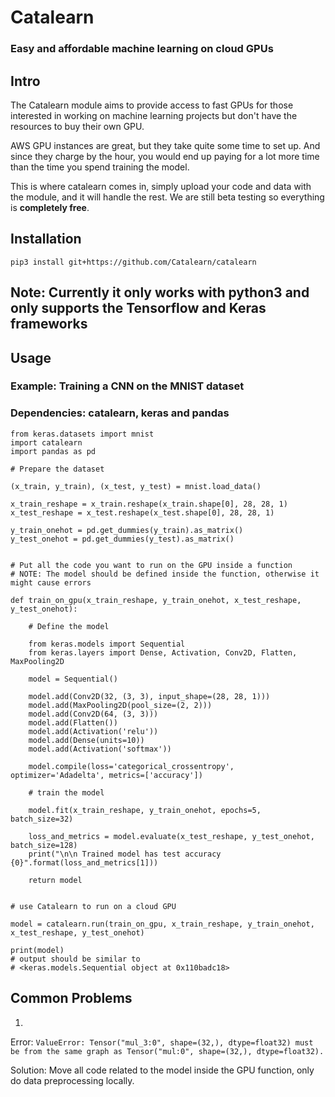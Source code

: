 # Catalearn

### Easy and affordable machine learning on cloud GPUs

## Intro

The Catalearn module aims to provide access to fast GPUs for those interested in working on machine learning projects but don't have the resources to buy their own GPU. 

AWS GPU instances are great, but they take quite some time to set up. And since they charge by the hour, you would end up paying for a lot more time than the time you spend training the model.

This is where catalearn comes in, simply upload your code and data with the module, and it will handle the rest. We are still beta testing so everything is __completely free__.

## Installation
`pip3 install git+https://github.com/Catalearn/catalearn`

## Note: Currently it only works with python3 and only supports the Tensorflow and Keras frameworks

## Usage
### Example: Training a CNN on the MNIST dataset
### Dependencies: __catalearn__, __keras__ and __pandas__
```
from keras.datasets import mnist
import catalearn
import pandas as pd

# Prepare the dataset

(x_train, y_train), (x_test, y_test) = mnist.load_data()

x_train_reshape = x_train.reshape(x_train.shape[0], 28, 28, 1)
x_test_reshape = x_test.reshape(x_test.shape[0], 28, 28, 1)

y_train_onehot = pd.get_dummies(y_train).as_matrix()
y_test_onehot = pd.get_dummies(y_test).as_matrix()


# Put all the code you want to run on the GPU inside a function
# NOTE: The model should be defined inside the function, otherwise it might cause errors

def train_on_gpu(x_train_reshape, y_train_onehot, x_test_reshape, y_test_onehot):

    # Define the model

    from keras.models import Sequential
    from keras.layers import Dense, Activation, Conv2D, Flatten, MaxPooling2D

    model = Sequential()

    model.add(Conv2D(32, (3, 3), input_shape=(28, 28, 1)))
    model.add(MaxPooling2D(pool_size=(2, 2)))
    model.add(Conv2D(64, (3, 3)))
    model.add(Flatten())
    model.add(Activation('relu'))
    model.add(Dense(units=10))
    model.add(Activation('softmax'))

    model.compile(loss='categorical_crossentropy', optimizer='Adadelta', metrics=['accuracy'])

    # train the model

    model.fit(x_train_reshape, y_train_onehot, epochs=5, batch_size=32)

    loss_and_metrics = model.evaluate(x_test_reshape, y_test_onehot, batch_size=128)
    print("\n\n Trained model has test accuracy {0}".format(loss_and_metrics[1]))

    return model


# use Catalearn to run on a cloud GPU

model = catalearn.run(train_on_gpu, x_train_reshape, y_train_onehot, x_test_reshape, y_test_onehot)

print(model)
# output should be similar to 
# <keras.models.Sequential object at 0x110badc18>
```

## __Common Problems__
1. 
Error: `ValueError: Tensor("mul_3:0", shape=(32,), dtype=float32) must be from the same graph as Tensor("mul:0", shape=(32,), dtype=float32).`

Solution: Move all code related to the model inside the GPU function, only do data preprocessing locally.
